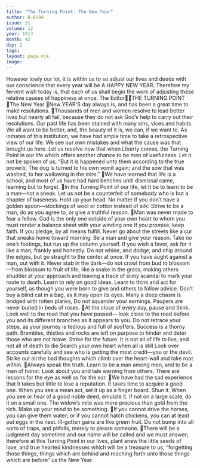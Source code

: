 ```yaml
---
title: "The Turning Point: The New Year"
author: B-6594
issue: 31
volume: 12
year: 1913
month: 42
day: 2
tags:
layout: page.njk
image:
---
```

However lowly our lot, it is within us to so adjust our lives and deeds with our conscience that every year will be A HAPPY NEW YEAR. Therefore my fervent wish today is, that each of us shall begin the work of adjusting these relative causes of happiness at once. The EditorTHE TURNING POINT The New Year New YEAR'S day always is, and has been a great time to make resolutions. Thousands of men and women resolve to lead better lives but nearly all fail, because they do not ask God’s help to carry out their resolutions. Our past life has been stained with many sins, vices and habits. We all want to be better, and, the beauty of it is, we can, if we want to. As inmates of this institution, we have had ample time to take a retrospective view of our life. We see our own mistakes and what the cause was that brought us here. Let us resolve now that when Liberty comes, the Turning Point in our life which offers another chance to be men of usefulness. Let it not be spoken of us, “But it is happened unto them according to the true proverb, The dog is turned to his own vomit again; and the sow that was washed, to her wallowing in the mire.” We have learned that life is a school, and most of us have had hard benches until dismissal came, learning but to forget. In the Turning Point of our life, let it be to learn to be a man—not a sneak. Let us not be a counterfeit of somebody who is but a chapter of baseness. Hold up your head. No matter if you don’t have a golden spoon—stockings of wool or cotton instead of silk: Strive to be a man, do as you agree to, or give a truthful reason. Man was never made to fear a fellow. God is the only one outside of your own heart to whom you must render a balance sheet with your winding one If you promise, keep faith. If you pledge, by all means fulfill. Never go about the streets like a cur that sneaks home toward morning. Be a man and give your reason. Take no one’s footings, but run up the column yourself. If you wish a favor, ask for it like a man, frankly and honestly. Do not whine, and dodge, and chip around the edges, but go straight to the center at once. If you have aught against a man, out with it. Never stab in the dark—do not crawl from bud to blossom—from blossom to fruit of life, like a snake in the grass, making others shudder at your approach and leaving a track of slimy scandal to mark your route to death. Learn to rely on good ideas. Learn to think and act for yourself, as though you were born to give and others to follow advice. Don’t buy a blind cat in a bag, as it may open its eyes. Many a deep chasm is bridged with rotten planks, Do not squander your earnings. Paupers are never buried in beds of roses. At the close of every day, pause and think. Look well to the road that you have passed— look close to the road before you and its different branches as it appears to you. Do not retrace your steps, as your journey is tedious and full of scoffers. Success is a thorny path. Brambles, thistles and rocks are left on purpose to hinder and deter those who are not brave. Strike for the future. It is not all of life to live, and not all of death to die Search your own heart when all is still Look over accounts carefully and see who is getting the most credit—you or the devil. Strike out all the bad thoughts which climb over the heart-wall and take root within. Always speak the truth. Learn to be a man among men, and to be a man of honor. Look about you and tale warning from others. There are lessons for the eye as well as for the ear. We have had the sad experience that it takes but little to lose a reputation. It takes time to acquire a good one. When you see a mean act, set it up as a finger board. Shun it. When you see or hear of a good noble deed, emulate it. If not on a large scale, do it on a small one. The widow’s mite was more precious than gold from the rich. Make up your mind to be something. If you cannot drive the horses, you can give them water; or if you cannot hatch chickens, you can at least put eggs in the nest. Ill-gotten gains are like green fruit. Do not bump into all sorts of traps, and pitfalls, merely to please someone. There will be a judgment day sometime and our name will be called and we must answer; therefore at this Turning Point in our lives, plant anew the little seeds of love, and true hearted kindnesses which will be a treasure to us, “forgetting those things, things which are behind and reaching forth unto those things which are before” us the New Year. 
